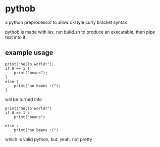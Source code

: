 # pythob

a python preprocessor to allow c-style curly bracket syntax


pythob is made with lex. run build.sh to produce an executable, then pipe text into it.

## example usage

```
print("hello world!");
if 0 == 1 {     
    print("beans");
}
else {
    print("no beans :(");
}
```
will be turned into
```
print("hello world!")
if 0 == 1 :
	print("beans")
	
else :
	print("no beans :(")
```
which is valid python, but. yeah. not pretty
